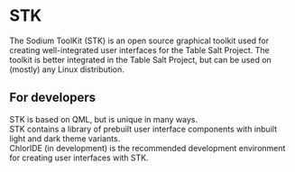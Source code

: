 # STK
The Sodium ToolKit (STK) is an open source graphical toolkit used for creating well-integrated user interfaces for the Table Salt Project. The toolkit is better integrated in the Table Salt Project, but can be used on (mostly) any Linux distribution.<br/>
## For developers
STK is based on QML, but is unique in many ways.<br/>
STK contains a library of prebuilt user interface components with inbuilt light and dark theme variants.<br/>
ChlorIDE (in development) is the recommended development environment for creating user interfaces with STK.<br/>
